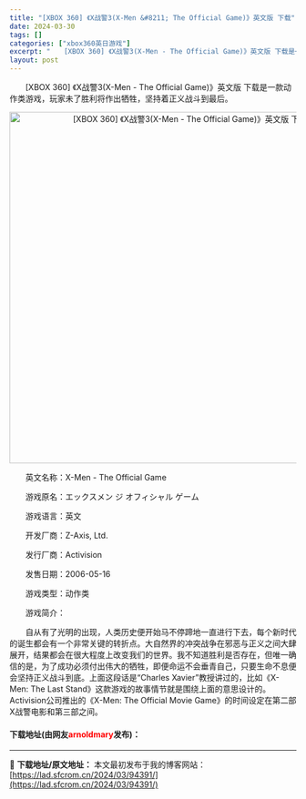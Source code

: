 ```yaml
---
title: "[XBOX 360] 《X战警3(X-Men &#8211; The Official Game)》英文版 下载"
date: 2024-03-30
tags: []
categories: ["xbox360英日游戏"]
excerpt: "　　[XBOX 360] 《X战警3(X-Men - The Official Game)》英文版 下载是一款动作类游戏，玩家未了胜利将作出牺牲，坚持着正义战斗到最后。 　　英文名称：X-Men - The Official Game 　　游戏原名：エックスメン ジ オフィシャル ゲーム 　　游戏语&hellip;"
layout: post
---
```


 <p>　　[XBOX 360] 《X战警3(X-Men - The Official Game)》英文版 下载是一款动作类游戏，玩家未了胜利将作出牺牲，坚持着正义战斗到最后。</p> <p align="center"><img align="" border="0" src="https://lad.sfcrom.cn/wp-content/uploads/2024/03/20240330_6607da617e722.webp" width="618" alt="[XBOX 360] 《X战警3(X-Men - The Official Game)》英文版 下载" /></p> <p>　　英文名称：X-Men - The Official Game</p> <p>　　游戏原名：エックスメン ジ オフィシャル ゲーム</p> <p>　　游戏语言：英文</p> <p>　　开发厂商：Z-Axis, Ltd.</p> <p>　　发行厂商：Activision</p> <p>　　发售日期：2006-05-16</p> <p>　　游戏类型：动作类</p> <p>　　游戏简介：</p> <p>　　自从有了光明的出现，人类历史便开始马不停蹄地一直进行下去，每个新时代的诞生都会有一个非常关键的转折点。大自然界的冲突战争在邪恶与正义之间大肆展开，结果都会在很大程度上改变我们的世界。我不知道胜利是否存在，但唯一确信的是，为了成功必须付出伟大的牺牲，即便命运不会垂青自己，只要生命不息便会坚持正义战斗到底。上面这段话是&ldquo;Charles Xavier&rdquo;教授讲过的，比如《X-Men: The Last Stand》这款游戏的故事情节就是围绕上面的意思设计的。Activision公司推出的《X-Men: The Official Movie Game》的时间设定在第二部X战警电影和第三部之间。</p> <p><h4>下载地址(由网友<font color="red">arnoldmary</font>发布)：</h4></p> 

---
📖 **下载地址/原文地址：** 本文最初发布于我的博客网站：[https://lad.sfcrom.cn/2024/03/94391/](https://lad.sfcrom.cn/2024/03/94391/)
